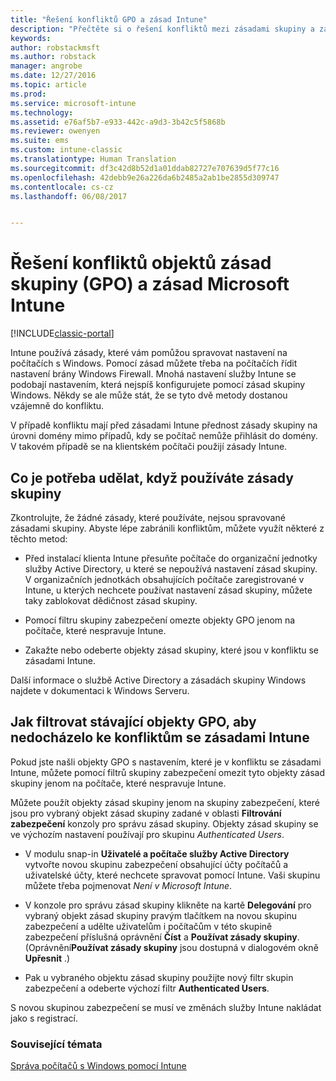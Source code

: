```yaml
---
title: "Řešení konfliktů GPO a zásad Intune"
description: "Přečtěte si o řešení konfliktů mezi zásadami skupiny a zásadami konfigurace Intune."
keywords: 
author: robstackmsft
ms.author: robstack
manager: angrobe
ms.date: 12/27/2016
ms.topic: article
ms.prod: 
ms.service: microsoft-intune
ms.technology: 
ms.assetid: e76af5b7-e933-442c-a9d3-3b42c5f5868b
ms.reviewer: owenyen
ms.suite: ems
ms.custom: intune-classic
ms.translationtype: Human Translation
ms.sourcegitcommit: df3c42d8b52d1a01ddab82727e707639d5f77c16
ms.openlocfilehash: 42debb9e26a226da6b2485a2ab1be2855d309747
ms.contentlocale: cs-cz
ms.lasthandoff: 06/08/2017


---
```


# <a name="resolve-group-policy-objects-gpo-and-microsoft-intune-policy-conflicts"></a>Řešení konfliktů objektů zásad skupiny (GPO) a zásad Microsoft Intune

[!INCLUDE[classic-portal](../includes/classic-portal.md)]

Intune používá zásady, které vám pomůžou spravovat nastavení na počítačích s Windows. Pomocí zásad můžete třeba na počítačích řídit nastavení brány Windows Firewall. Mnohá nastavení služby Intune se podobají nastavením, která nejspíš konfigurujete pomocí zásad skupiny Windows. Někdy se ale může stát, že se tyto dvě metody dostanou vzájemně do konfliktu.

V případě konfliktu mají před zásadami Intune přednost zásady skupiny na úrovni domény mimo případů, kdy se počítač nemůže přihlásit do domény. V takovém případě se na klientském počítači použijí zásady Intune.

## <a name="what-to-do-if-you-are-using-group-policy"></a>Co je potřeba udělat, když používáte zásady skupiny
Zkontrolujte, že žádné zásady, které používáte, nejsou spravované zásadami skupiny. Abyste lépe zabránili konfliktům, můžete využít některé z těchto metod:

-   Před instalací klienta Intune přesuňte počítače do organizační jednotky služby Active Directory, u které se nepoužívá nastavení zásad skupiny. V organizačních jednotkách obsahujících počítače zaregistrované v Intune, u kterých nechcete používat nastavení zásad skupiny, můžete taky zablokovat dědičnost zásad skupiny.

-   Pomocí filtru skupiny zabezpečení omezte objekty GPO jenom na počítače, které nespravuje Intune.

-   Zakažte nebo odeberte objekty zásad skupiny, které jsou v konfliktu se zásadami Intune.

Další informace o službě Active Directory a zásadách skupiny Windows najdete v dokumentaci k Windows Serveru.

## <a name="how-to-filter-existing-gpos-to-avoid-conflicts-with-intune-policy"></a>Jak filtrovat stávající objekty GPO, aby nedocházelo ke konfliktům se zásadami Intune
Pokud jste našli objekty GPO s nastavením, které je v konfliktu se zásadami Intune, můžete pomocí filtrů skupiny zabezpečení omezit tyto objekty zásad skupiny jenom na počítače, které nespravuje Intune.

<!--- ### Use WMI filters
WMI filters selectively apply GPOs to computers that satisfy the conditions of a query. To apply a WMI filter, deploy a WMI class instance to all PCs in the enterprise before you enroll any PCs in the Intune service.

#### To apply WMI filters to a GPO

1.  Create a management object file by copying and pasting the following into a text file, and then saving it to a convenient location as **WIT.mof**. The file contains the WMI class instance that you deploy to PCs that you want to enroll in the Intune service.

    ```
    //Beginning of MOF file.
    #pragma classflags("forceupdate")
    #pragma namespace ("\\\\.\\Root")
    instance of __Namespace
    {
       Name = "WindowsIntune";
    };

    #pragma namespace ("\\\\.\\Root\\WindowsIntune")
    [
       Description("This class defines Microsoft Intune common properties")
    ]
    class WindowsIntune_ManagedNode
    {
       [ read, Description("This defines whether Microsoft Intune Policy is enabled"): DisableOverride ToSubClass ]
       boolean WindowsIntunePolicyEnabled;
       [ read, key, Description("This property defines the version." "Example: 1.0"): ToSubClass ]
       string Version;
    };

    instance of WindowsIntune_ManagedNode
    {
       Version = "1.0";
       WindowsIntunePolicyEnabled = 1;
    };
    ```

2.  Use either a startup script or Group Policy to deploy the file. The following is the deployment command for the startup script. The WMI class instance must be deployed before you enroll client PCs in the Intune service.

    **C:/Windows/System32/Wbem/MOFCOMP &lt;path to MOF file&gt;\wit.mof**

3.  Run either of the following commands to create the WMI filters, depending on whether the GPO you want to filter applies to PCs that are managed by using Intune or to PCs that are not managed by using Intune.

    -   For GPOs that apply to PCs that are not managed by using Intune, use the following:

        ```
        Namespace:root\WindowsIntune
        Query:  SELECT WindowsIntunePolicyEnabled FROM WindowsIntune_ManagedNode WHERE WindowsIntunePolicyEnabled=0
        ```

    -   For GPOs that apply to PCs that are managed by Intune, use the following:

        ```
        Namespace:root\WindowsIntune
        Query:  SELECT WindowsIntunePolicyEnabled FROM WindowsIntune_ManagedNode WHERE WindowsIntunePolicyEnabled=1
        ```

4.  Edit the GPO in the Group Policy Management console to apply the WMI filter that you created in the previous step.

    -   For GPOs that should apply only to PCs that you want to manage by using Intune, apply the filter **WindowsIntunePolicyEnabled=1**.

    -   For GPOs that should apply only to PCs that you do not want to manage by using Intune, apply the filter **WindowsIntunePolicyEnabled=0**.

For more information about how to apply WMI filters in Group Policy, see the blog post [Security Filtering, WMI Filtering, and Item-level Targeting in Group Policy Preferences](http://go.microsoft.com/fwlink/?LinkId=177883). --->


Můžete použít objekty zásad skupiny jenom na skupiny zabezpečení, které jsou pro vybraný objekt zásad skupiny zadané v oblasti **Filtrování zabezpečení** konzoly pro správu zásad skupiny. Objekty zásad skupiny se ve výchozím nastavení používají pro skupinu *Authenticated Users*.

-   V modulu snap-in **Uživatelé a počítače služby Active Directory** vytvořte novou skupinu zabezpečení obsahující účty počítačů a uživatelské účty, které nechcete spravovat pomocí Intune. Vaši skupinu můžete třeba pojmenovat *Není v Microsoft Intune*.

-   V konzole pro správu zásad skupiny klikněte na kartě **Delegování** pro vybraný objekt zásad skupiny pravým tlačítkem na novou skupinu zabezpečení a udělte uživatelům i počítačům v této skupině zabezpečení příslušná oprávnění **Číst** a **Používat zásady skupiny**. (Oprávnění**Používat zásady skupiny** jsou dostupná v dialogovém okně **Upřesnit** .)

-   Pak u vybraného objektu zásad skupiny použijte nový filtr skupin zabezpečení a odeberte výchozí filtr **Authenticated Users**.

S novou skupinou zabezpečení se musí ve změnách služby Intune nakládat jako s registrací.

### <a name="see-also"></a>Související témata
[Správa počítačů s Windows pomocí Intune](manage-windows-pcs-with-microsoft-intune.md)

